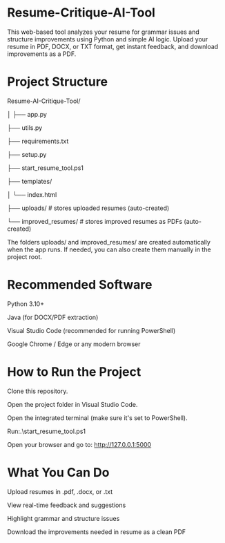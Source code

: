 # Resume-Critique-AI-Tool
This web-based tool analyzes your resume for grammar issues and structure improvements using Python and simple AI logic. Upload your resume in PDF, DOCX, or TXT format, get instant feedback, and download improvements as a PDF.

# Project Structure
Resume-AI-Critique-Tool/

│
├── app.py

├── utils.py

├── requirements.txt

├── setup.py

├── start_resume_tool.ps1

├── templates/

│   └── index.html

├── uploads/               # stores uploaded resumes (auto-created)

└── improved_resumes/      # stores improved resumes as PDFs (auto-created)

The folders uploads/ and improved_resumes/ are created automatically when the app runs. If needed, you can also create them manually in the project root.

# Recommended Software

Python 3.10+

Java (for DOCX/PDF extraction)

Visual Studio Code (recommended for running PowerShell)

Google Chrome / Edge or any modern browser


# How to Run the Project

Clone this repository.

Open the project folder in Visual Studio Code.

Open the integrated terminal (make sure it's set to PowerShell).

Run:.\start_resume_tool.ps1

Open your browser and go to:
http://127.0.0.1:5000


# What You Can Do

Upload resumes in .pdf, .docx, or .txt

View real-time feedback and suggestions

Highlight grammar and structure issues

Download the improvements needed in resume as a clean PDF
